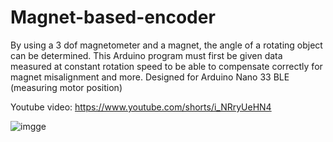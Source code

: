 # Magnet-based-encoder
By using a 3 dof magnetometer and a magnet, the angle of a rotating object can be determined. This Arduino program must first be given data measured at constant rotation speed to be able to compensate correctly for magnet misalignment and more. Designed for Arduino Nano 33 BLE (measuring motor position)

Youtube video: https://www.youtube.com/shorts/i_NRryUeHN4

![imgge](https://img.youtube.com/vi/i_NRryUeHN4/maxresdefault.jpg)

